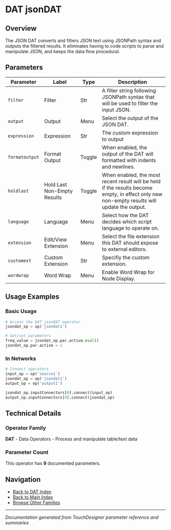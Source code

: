# DAT jsonDAT

## Overview

The JSON DAT converts and filters JSON text using JSONPath syntax and outputs the filtered results. It eliminates having to code scripts to parse and manipulate JSON, and keeps the data flow procedural.

## Parameters

| Parameter | Label | Type | Description |
|-----------|-------|------|-------------|
| `filter` | Filter | Str | A filter string following JSONPath syntax that will be used to filter the input JSON. |
| `output` | Output | Menu | Select the output of the JSON DAT. |
| `expression` | Expression | Str | The custom expression to output |
| `formatoutput` | Format Output | Toggle | When enabled, the output of the DAT will formatted with indents and newlines. |
| `holdlast` | Hold Last Non-Empty Results | Toggle | When enabled, the most recent result will be held if the results become empty, in effect only new non-empty results will update the output. |
| `language` | Language | Menu | Select how the DAT decides which script language to operate on. |
| `extension` | Edit/View Extension | Menu | Select the file extension this DAT should expose to external editors. |
| `customext` | Custom Extension | Str | Specifiy the custom extension. |
| `wordwrap` | Word Wrap | Menu | Enable Word Wrap for Node Display. |

## Usage Examples

### Basic Usage

```python
# Access the DAT jsonDAT operator
jsondat_op = op('jsondat1')

# Get/set parameters
freq_value = jsondat_op.par.active.eval()
jsondat_op.par.active = 1
```

### In Networks

```python
# Connect operators
input_op = op('source1')
jsondat_op = op('jsondat1')
output_op = op('output1')

jsondat_op.inputConnectors[0].connect(input_op)
output_op.inputConnectors[0].connect(jsondat_op)
```

## Technical Details

### Operator Family

**DAT** - Data Operators - Process and manipulate table/text data

### Parameter Count

This operator has **9** documented parameters.

## Navigation

- [Back to DAT Index](../DAT/DAT_INDEX.md)
- [Back to Main Index](../OPERATORS_INDEX.md)
- [Browse Other Families](../OPERATORS_INDEX.md#quick-navigation)

---
*Documentation generated from TouchDesigner parameter reference and summaries*
